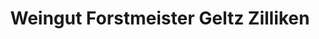 ---
title: "Weingut Forstmeister Geltz Zilliken"
url: /saarburg/weingut-forstmeister-geltz-zilliken/
shop: Spirituosen
---
